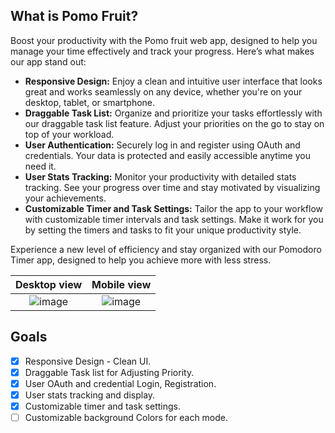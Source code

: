 
## What is Pomo Fruit?
Boost your productivity with the Pomo fruit web app, designed to help you manage your time effectively and track your progress. Here’s what makes our app stand out:

-  **Responsive Design:** Enjoy a clean and intuitive user interface that looks great and works seamlessly on any device, whether you're on your desktop, tablet, or smartphone.
-  **Draggable Task List:** Organize and prioritize your tasks effortlessly with our draggable task list feature. Adjust your priorities on the go to stay on top of your workload.
-  **User Authentication:** Securely log in and register using OAuth and credentials. Your data is protected and easily accessible anytime you need it.
-  **User Stats Tracking:** Monitor your productivity with detailed stats tracking. See your progress over time and stay motivated by visualizing your achievements.
-  **Customizable Timer and Task Settings:** Tailor the app to your workflow with customizable timer intervals and task settings. Make it work for you by setting the timers and tasks to fit your unique productivity style.

Experience a new level of efficiency and stay organized with our Pomodoro Timer app, designed to help you achieve more with less stress.


Desktop view             |  Mobile view
:-------------------------:|:-------------------------:
![image](https://github.com/JoHena/Pomodoro/assets/80927773/7e3074f5-b6ef-45e9-9a74-6077fff67049) | ![image](https://github.com/JoHena/Pomodoro/assets/80927773/1faf5f16-304c-4207-be76-ba18a20cd6f3)




## Goals
  - [X] Responsive Design - Clean UI.
  - [x] Draggable Task list for Adjusting Priority.
  - [X] User OAuth and credential Login, Registration.
  - [x] User stats tracking and display.
  - [x] Customizable timer and task settings.
  - [ ] Customizable background Colors for each mode.
